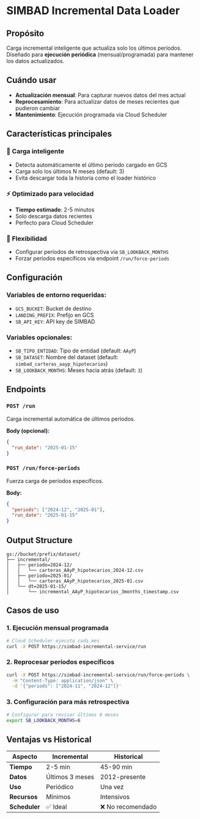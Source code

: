 # SIMBAD Incremental Data Loader

## Propósito
Carga incremental inteligente que actualiza solo los últimos períodos. Diseñado para **ejecución periódica** (mensual/programada) para mantener los datos actualizados.

## Cuándo usar
- **Actualización mensual**: Para capturar nuevos datos del mes actual
- **Reprocesamiento**: Para actualizar datos de meses recientes que pudieron cambiar
- **Mantenimiento**: Ejecución programada via Cloud Scheduler

## Características principales

### 🧠 Carga inteligente
- Detecta automáticamente el último período cargado en GCS
- Carga solo los últimos N meses (default: 3)
- Evita descargar toda la historia como el loader histórico

### ⚡ Optimizado para velocidad
- **Tiempo estimado**: 2-5 minutos
- Solo descarga datos recientes
- Perfecto para Cloud Scheduler

### 🎯 Flexibilidad
- Configurar períodos de retrospectiva via `SB_LOOKBACK_MONTHS`
- Forzar períodos específicos via endpoint `/run/force-periods`

## Configuración

### Variables de entorno requeridas:
- `GCS_BUCKET`: Bucket de destino
- `LANDING_PREFIX`: Prefijo en GCS
- `SB_API_KEY`: API key de SIMBAD

### Variables opcionales:
- `SB_TIPO_ENTIDAD`: Tipo de entidad (default: `AAyP`)
- `SB_DATASET`: Nombre del dataset (default: `simbad_carteras_aayp_hipotecarios`)
- `SB_LOOKBACK_MONTHS`: Meses hacia atrás (default: `3`)

## Endpoints

### `POST /run`
Carga incremental automática de últimos períodos.

**Body (opcional):**
```json
{
  "run_date": "2025-01-15"
}
```

### `POST /run/force-periods`
Fuerza carga de períodos específicos.

**Body:**
```json
{
  "periods": ["2024-12", "2025-01"],
  "run_date": "2025-01-15"
}
```

## Output Structure
```
gs://bucket/prefix/dataset/
├── incremental/
│   ├── periodo=2024-12/
│   │   └── carteras_AAyP_hipotecarios_2024-12.csv
│   ├── periodo=2025-01/
│   │   └── carteras_AAyP_hipotecarios_2025-01.csv
│   └── dt=2025-01-15/
│       └── incremental_AAyP_hipotecarios_3months_timestamp.csv
```

## Casos de uso

### 1. Ejecución mensual programada
```bash
# Cloud Scheduler ejecuta cada mes
curl -X POST https://simbad-incremental-service/run
```

### 2. Reprocesar períodos específicos
```bash
curl -X POST https://simbad-incremental-service/run/force-periods \
  -H "Content-Type: application/json" \
  -d '{"periods": ["2024-11", "2024-12"]}'
```

### 3. Configuración para más retrospectiva
```bash
# Configurar para revisar últimos 6 meses
export SB_LOOKBACK_MONTHS=6
```

## Ventajas vs Historical

| Aspecto | Incremental | Historical |
|---------|-------------|------------|
| **Tiempo** | 2-5 min | 45-90 min |
| **Datos** | Últimos 3 meses | 2012-presente |
| **Uso** | Periódico | Una vez |
| **Recursos** | Mínimos | Intensivos |
| **Scheduler** | ✅ Ideal | ❌ No recomendado |